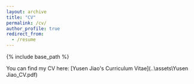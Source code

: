 ```yaml
---
layout: archive
title: "CV"
permalink: /cv/
author_profile: true
redirect_from:
  - /resume
---
```


{% include base_path %}

You can find my CV here: [Yusen Jiao's Curriculum Vitae](..\assets\Yusen Jiao_CV.pdf)
